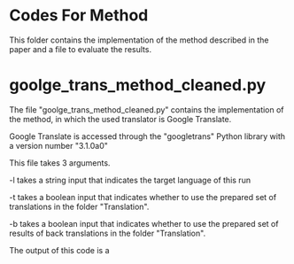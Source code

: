 # Codes For Method
This folder contains the implementation of the method described in the paper and a file to evaluate the results.

# goolge_trans_method_cleaned.py
The file "goolge_trans_method_cleaned.py" contains the implementation of the method, in which the used translator is Google Translate.

Google Translate is accessed through the "googletrans" Python library with a version number "3.1.0a0"

This file takes 3 arguments.

-l takes a string input that indicates the target language of this run

-t takes a boolean input that indicates whether to use the prepared set of translations in the folder "Translation".

-b takes a boolean input that indicates whether to use the prepared set of results of back translations in the folder "Translation".

The output of this code is a 



